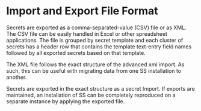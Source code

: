 [title]: # (Import and Export File Format)
[tags]: # (Import,Export)
[priority]: # (1000)

# Import and Export File Format

Secrets are exported as a comma-separated-value (CSV) file or as XML. The CSV file can be easily handled in Excel or other spreadsheet applications. The file is grouped by secret template and each cluster of secrets has a header row that contains the template text-entry field names followed by all exported secrets based on that template.

The XML file follows the exact structure of the advanced xml import. As such, this can be useful with migrating data from one SS installation to another.

Secrets are exported in the exact structure as a secret Import. If exports are maintained, an installation of SS can be completely reproduced on a separate instance by applying the exported file.
